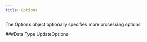 ```yaml
---
title: Options
---
```

The Options object optionally specifies more processing options.

###Data Type
UpdateOptions
